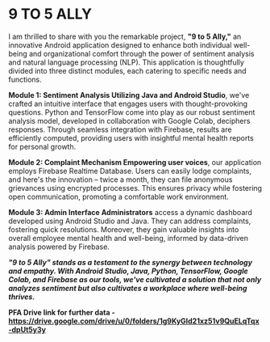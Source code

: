 # 9 TO 5 ALLY

 I am thrilled to share with you the remarkable project, **"9 to 5 Ally,"** an innovative Android application designed to enhance both individual well-being and organizational comfort through the power of sentiment analysis and natural language processing (NLP). This application is thoughtfully divided into three distinct modules, each catering to specific needs and functions. 
 
**Module 1: Sentiment Analysis Utilizing Java and Android Studio**, we've crafted an intuitive interface that engages users with thought-provoking questions. Python and TensorFlow come into play as our robust sentiment analysis model, developed in collaboration with Google Colab, deciphers responses. Through seamless integration with Firebase, results are efficiently computed, providing users with insightful mental health reports for personal growth.

**Module 2: Complaint Mechanism Empowering user voices**, our application employs Firebase Realtime Database. Users can easily lodge complaints, and here's the innovation – twice a month, they can file anonymous grievances using encrypted processes. This ensures privacy while fostering open communication, promoting a comfortable work environment.

**Module 3: Admin Interface Administrators** access a dynamic dashboard developed using Android Studio and Java. They can address complaints, fostering quick resolutions. Moreover, they gain valuable insights into overall employee mental health and well-being, informed by data-driven analysis powered by Firebase.

**<i>"9 to 5 Ally" stands as a testament to the synergy between technology and empathy. With Android Studio, Java, Python, TensorFlow, Google Colab, and Firebase as our tools, we've cultivated a solution that not only analyzes sentiment but also cultivates a workplace where well-being thrives.</i>**

**PFA Drive link for further data - https://drive.google.com/drive/u/0/folders/1g9KyGId21xz51v9QuELqTqx-dpUt5y3y**
